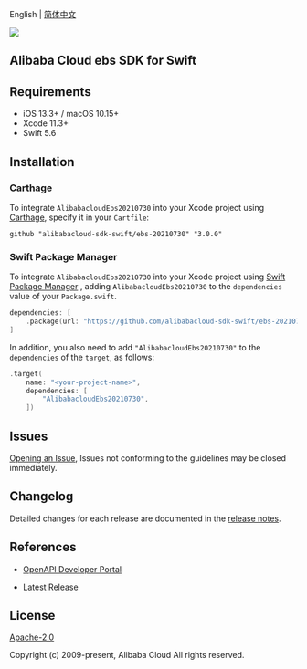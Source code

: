English | [简体中文](README-CN.md)

![](https://aliyunsdk-pages.alicdn.com/icons/AlibabaCloud.svg)

## Alibaba Cloud ebs SDK for Swift

## Requirements

- iOS 13.3+ / macOS 10.15+
- Xcode 11.3+
- Swift 5.6

## Installation

### Carthage

To integrate `AlibabacloudEbs20210730` into your Xcode project using [Carthage](https://github.com/Carthage/Carthage), specify it in your `Cartfile`:

```ogdl
github "alibabacloud-sdk-swift/ebs-20210730" "3.0.0"
```

### Swift Package Manager

To integrate `AlibabacloudEbs20210730` into your Xcode project using [Swift Package Manager](https://swift.org/package-manager/) , adding `AlibabacloudEbs20210730` to the `dependencies` value of your `Package.swift`.

```swift
dependencies: [
    .package(url: "https://github.com/alibabacloud-sdk-swift/ebs-20210730.git", from: "3.0.0")
]
```

In addition, you also need to add `"AlibabacloudEbs20210730"` to the `dependencies` of the `target`, as follows:

```swift
.target(
    name: "<your-project-name>",
    dependencies: [
        "AlibabacloudEbs20210730",
    ])
```

## Issues

[Opening an Issue](https://github.com/alibabacloud-sdk-swift/ebs-20210730/issues/new), Issues not conforming to the guidelines may be closed immediately.

## Changelog

Detailed changes for each release are documented in the [release notes](./ChangeLog.txt).

## References

* [OpenAPI Developer Portal](https://next.api.alibabacloud.com/home)
- [Latest Release](https://github.com/alibabacloud-sdk-swift/ebs-20210730)

## License

[Apache-2.0](http://www.apache.org/licenses/LICENSE-2.0)

Copyright (c) 2009-present, Alibaba Cloud All rights reserved.
